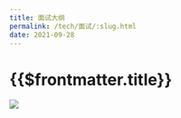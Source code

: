 ```yaml
---
title: 面试大纲
permalink: /tech/面试/:slug.html
date: 2021-09-28
---
```


# {{$frontmatter.title}}

<img src="/outline.jpg" />
